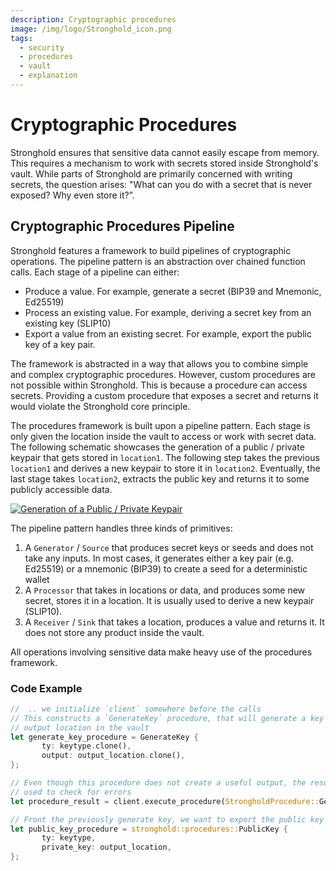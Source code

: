 ```yaml
---
description: Cryptographic procedures
image: /img/logo/Stronghold_icon.png
tags:
  - security
  - procedures
  - vault
  - explanation
---
```


# Cryptographic Procedures

Stronghold ensures that sensitive data cannot easily escape from memory. This requires a mechanism to work with secrets stored inside Stronghold's vault. While parts of Stronghold are primarily concerned with writing secrets, the question arises: "What can you do with a secret that is never exposed? Why even store it?”.

## Cryptographic Procedures Pipeline

Stronghold features a framework to build pipelines of cryptographic operations. The pipeline pattern is an abstraction over chained function calls. Each stage of a pipeline can either:

- Produce a value. For example, generate a secret (BIP39 and Mnemonic, Ed25519)
- Process an existing value. For example, deriving a secret key from an existing key (SLIP10)
- Export a value from an existing secret. For example, export the public key of a key pair.

The framework is abstracted in a way that allows you to combine simple and complex cryptographic procedures. However, custom procedures are not possible within Stronghold. This is because a procedure can access secrets. Providing a custom procedure that exposes a secret and returns it would violate the Stronghold core principle.

The procedures framework is built upon a pipeline pattern. Each stage is only given the location inside the vault to access or work with secret data. The following schematic showcases the generation of a public / private keypair that gets stored in `location1`. The following step takes the previous `location1` and derives a new keypair to store it in `location2`. Eventually, the last stage takes `location2`, extracts the public key and returns it to some publicly accessible data.

[![Generation of a Public / Private Keypair](https://i.imgur.com/qZ5QX23.png)](https://viewer.diagrams.net/?tags=%7B%7D&highlight=FFFFFF&edit=_blank&layers=1&nav=1&title=pipeline#R7Vldb6M4FP01eZzI2JDAY9t0u1JnpEp92Jl9c8ED3nEw45gm7K%2Ff62K%2BG5o2JO1oFlUq9%2Fr6g3PPPQZnRq7WuxtFs%2BSLjJiYYRTtZmQ1w9hxMZ6ZPxQVpWcZkNIRKx7ZoMZxz%2F9l1omsN%2BcR23QCtZRC86zrDGWaslB3fFQpue2GfZeiO2tGYzZw3IdUDL1K2F8Ugnpdf3UOP%2Fk%2FE4qWZ2kG1Z0yrYOjYJjeS25SLXM3KlpNTl3Xp3xYQBr8Kl7PfHntZ6YYql%2BpAOJL1lwrveZTcX%2BGex8i7p37efHJuNRypy%2B8QzvBAw4GXEHw2GgsfpU8PiZ26WeqmenrY24S42%2Fx9pLnTVF1bx1L1sss%2BviwpUJfM0YmZdCJq3CdfsPqOhad0CjcCX6LUAy4HbagXlvDARU5pDgi6s%2F0FqLdfQsNFK%2FqizRMDznQtxJYVUYKcyZfVa2qhZIM2wbNdyWRRvmFwzrQoIsa0Lm1DL6NreNvzwKhYkbW5UgdRyMq6HbtIGNzZzr8nicjyLZRoyJUMW5QrKCSOWxhwAsVEPqsnV9Bl8Jg0HJ3X6fDkH5wudLF%2FBAFAWgexYUyqdyFimVFw33ssGcoNpE%2FNZysw6%2F2FaF1ZDaa5lNw2AoCq%2Bto1vJn9zrzJXO5vP0ioqa8f116dI7FnzWzUK3De9jFF12pu3jcxVyMbAsSpPVcz0WJxfBhrkRmmgmKCaP3YF%2Fbmc2q53ksOaa%2FrUNKjq3XW7Q5RPZHs1zLhQihatsMwEbEbmcXrz%2BD09f1083JQraGhaY%2FJ25uLFUcxFRzIXvY65pyehNzUHj9OVwTZww1KmqAahR7esuKNcHSflE8ix35PjYCjHDn5Gjt1TqTH2fk01PocYewfWQTXgxGL8Wg0lfa1ejGvoC%2FEn0tDl76Ghh3In%2BFAa6g00dMUUzAry%2Be7SWWvgh9FOggagnFM70Txwgx6fXfySghrrDpIKEDB1NM2DQyVycp6%2FSSLd%2Fv5LxiXSC46LX5DTK2owqFkIAF6B7y5%2FEDx898p10UerXOy%2Bc%2BVir124zktFW7%2F2uMtl%2B8Vnjshi9OXHGNNVe%2FXVef4vgzdVO152eUc8fPpyrDAaP44SMoQHlykEOqc4dVJSl%2BOT1adgNOmHl3EfTTKsYv%2BsRTz84htHGv8qSPdP7d4f6uEmk9m9BUVU06GaCsGzjVHNTUIz4wyFzKOX4eyeY%2B85QJ0AYtLbqfGBW5J%2FspdJZwji%2F1vS%2Bb%2Bf9nwrYzRH7WvR21mcuU%2BC%2BvK74%2B85JB2%2Bnnr%2B3OuODESdB%2B2rO3KJz9HHry6ZdKcEs%2FlprwxvfiAl1%2F8B)

The pipeline pattern handles three kinds of primitives:

1. A `Generator` / `Source` that produces secret keys or seeds and does not take any inputs. In most cases, it generates either a key pair (e.g. Ed25519) or a mnemonic (BIP39) to create a seed for a deterministic wallet
2. A `Processor` that takes in locations or data, and produces some new secret, stores it in a location. It is usually used to derive a new keypair (SLIP10).
3. A `Receiver` / `Sink` that takes a location, produces a value and returns it. It does not store any product inside the vault.

All operations involving sensitive data make heavy use of the procedures framework.

### Code Example

```rust
//  .. we initialize `client` somewhere before the calls
// This constructs a `GenerateKey` procedure, that will generate a key at given
// output location in the vault
let generate_key_procedure = GenerateKey {
       ty: keytype.clone(),
       output: output_location.clone(),
};

// Even though this procedure does not create a useful output, the result can be
// used to check for errors
let procedure_result = client.execute_procedure(StrongholdProcedure::GenerateKey(generate_key_procedure));

// Front the previously generate key, we want to export the public key
let public_key_procedure = stronghold::procedures::PublicKey {
       ty: keytype,
       private_key: output_location,
};
```
